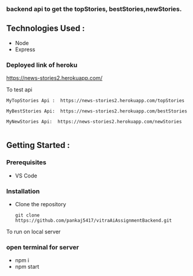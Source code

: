 ### backend api to get the topStories, bestStories,newStories.

## Technologies Used :
* Node
* Express
### Deployed link of heroku

 https://news-stories2.herokuapp.com/
 
 To test api
   ``` 
   MyTopStories Api :  https://news-stories2.herokuapp.com/topStories
  
   MyBestStories Api:  https://news-stories2.herokuapp.com/bestStories

   MyNewStories Api:  https://news-stories2.herokuapp.com/newStories


   ``` 

## Getting Started :

### Prerequisites 
* VS Code

### Installation 
* Clone the repository
    ``` 
  git clone https://github.com/pankaj5417/vitraAiAssignmentBackend.git
    ```
To run on local server

### open  terminal for server
 * npm i
 * npm start
